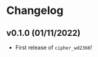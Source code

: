 # Changelog

<!--next-version-placeholder-->

## v0.1.0 (01/11/2022)

- First release of `cipher_wd2366`!